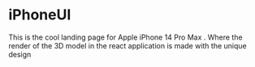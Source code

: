 # iPhoneUI
This is the cool landing page for Apple iPhone 14 Pro Max . Where the render of the 3D model in the react application is made with the unique design  

